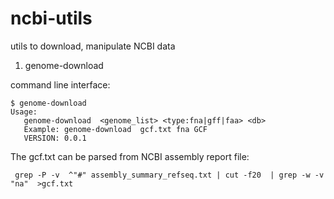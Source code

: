 # ncbi-utils
utils to download, manipulate NCBI data

1. genome-download

command line interface:
    
    $ genome-download
    Usage:
       genome-download  <genome_list> <type:fna|gff|faa> <db>
       Example: genome-download  gcf.txt fna GCF
       VERSION: 0.0.1

The gcf.txt can be parsed from NCBI assembly report file:
    
     grep -P -v  ^"#" assembly_summary_refseq.txt | cut -f20  | grep -w -v  "na"  >gcf.txt
